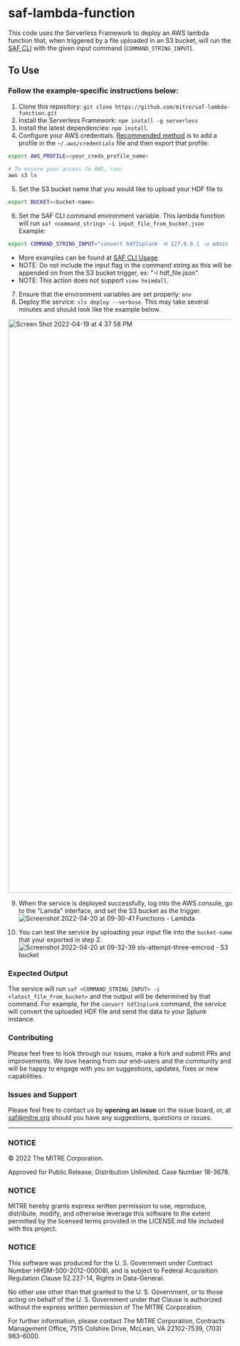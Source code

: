 # saf-lambda-function
This code uses the Serverless Framework to deploy an AWS lambda function that, when triggered by a file uploaded in an S3 bucket, will run the [SAF CLI](https://github.com/mitre/saf) with the given input command (`COMMAND_STRING_INPUT`).

## To Use
### Follow the example-specific instructions below:
1. Clone this repository: `git clone https://github.com/mitre/saf-lambda-function.git`
2. Install the Serverless Framework: `npm install -g serverless`
3. Install the latest dependencies: `npm install`.
4. Configure your AWS credentials. [Recommended method](https://docs.aws.amazon.com/cli/latest/userguide/cli-configure-files.html) is to add a profile in the `~/.aws/credentials` file and then export that profile:
```bash
export AWS_PROFILE=<your_creds_profile_name>

# To ensure your access to AWS, run:
aws s3 ls
```
5. Set the S3 bucket name that you would like to upload your HDF file to
```bash
export BUCKET=<bucket-name>
```
6. Set the SAF CLI command environment variable. This lambda function will run `saf <command_string> -i input_file_from_bucket.json` 
Example:
```bash
export COMMAND_STRING_INPUT="convert hdf2splunk -H 127.0.0.1 -u admin -p Valid_password! -I your_index_name"
```
  - More examples can be found at [SAF CLI Usage](https://github.com/mitre/saf#usage)
  - NOTE: Do not include the input flag in the command string as this will be appended on from the S3 bucket trigger, ex: "-i hdf_file.json".
  - NOTE: This action does not support `view heimdall`.

7. Ensure that the environment variables are set properly: `env`
8. Deploy the service: `sls deploy --verbose`. This may take several minutes and should look like the example below.
<img width="1287" alt="Screen Shot 2022-04-19 at 4 37 58 PM" src="https://user-images.githubusercontent.com/32680215/164254895-c7251b9a-2566-4f42-ac39-b9c97433aabd.png">

9. When the service is deployed successfully, log into the AWS console, go to the "Lamda" interface, and set the S3 bucket as the trigger.
![Screenshot 2022-04-20 at 09-30-41 Functions - Lambda](https://user-images.githubusercontent.com/32680215/164255328-782346f3-689f-458d-8ebe-b3f9af67964a.png)

10. You can test the service by uploading your input file into the `bucket-name` that your exported in step 2.![Screenshot 2022-04-20 at 09-32-39 sls-attempt-three-emcrod - S3 bucket](https://user-images.githubusercontent.com/32680215/164255397-a6b68b51-31da-4228-83eb-bcd5928f315e.png)



### Expected Output
The service will run `saf <COMMAND_STRING_INPUT> -i <latest_file_from_bucket>` and the output will be determined by that command.
For example, for the `convert hdf2splunk` command, the service will convert the uploaded HDF file and send the data to your Splunk instance.


### Contributing

Please feel free to look through our issues, make a fork and submit PRs and improvements. We love hearing from our end-users and the community and will be happy to engage with you on suggestions, updates, fixes or new capabilities.

### Issues and Support

Please feel free to contact us by **opening an issue** on the issue board, or, at [saf@mitre.org](mailto:saf@mitre.org) should you have any suggestions, questions or issues.

---

### NOTICE

© 2022 The MITRE Corporation.

Approved for Public Release; Distribution Unlimited. Case Number 18-3678.

### NOTICE

MITRE hereby grants express written permission to use, reproduce, distribute, modify, and otherwise leverage this software to the extent permitted by the licensed terms provided in the LICENSE.md file included with this project.

### NOTICE

This software was produced for the U. S. Government under Contract Number HHSM-500-2012-00008I, and is subject to Federal Acquisition Regulation Clause 52.227-14, Rights in Data-General.

No other use other than that granted to the U. S. Government, or to those acting on behalf of the U. S. Government under that Clause is authorized without the express written permission of The MITRE Corporation.

For further information, please contact The MITRE Corporation, Contracts Management Office, 7515 Colshire Drive, McLean, VA 22102-7539, (703) 983-6000.


